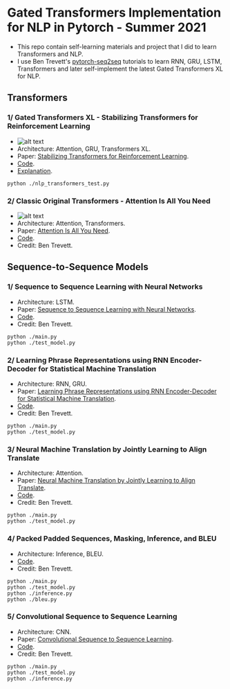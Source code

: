 # Gated Transformers Implementation for NLP in Pytorch - Summer 2021
- This repo contain self-learning materials and project that I did to learn Transformers and NLP.
- I use Ben Trevett's [pytorch-seq2seq](https://github.com/bentrevett/pytorch-seq2seq) tutorials to learn RNN, GRU, LSTM, Transformers and later self-implement the latest Gated Transformers XL for NLP.

## Transformers
### 1/ Gated Transformers XL - Stabilizing Transformers for Reinforcement Learning
- ![alt text](https://github.com/mnguyen0226/gated_transformers_nlp/blob/main/imgs/gated_transformers.png)
- Architecture: Attention, GRU, Transformers XL.
- Paper: [Stabilizing Transformers for Reinforcement Learning](https://arxiv.org/abs/1910.06764).
- [Code](https://github.com/mnguyen0226/gated_transformers_nlp/tree/main/src/gated_transformers_nlp/utils/gated_transformers).
- [Explanation](https://github.com/mnguyen0226/gated_transformers_nlp/blob/main/src/gated_transformers_nlp/gated_transformer_explanation.md).
```
python ./nlp_transformers_test.py
```

### 2/ Classic Original Transformers - Attention Is All You Need
- ![alt text](https://github.com/mnguyen0226/gated_transformers_nlp/blob/main/imgs/original_transformers.png)
- Architecture: Attention, Transformers.
- Paper: [Attention Is All You Need](https://arxiv.org/abs/1706.03762).
- [Code](https://github.com/mnguyen0226/gated_transformers_nlp/tree/main/src/gated_transformers_nlp/utils/original_transformers).
- Credit: Ben Trevett.

## Sequence-to-Sequence Models
### 1/ Sequence to Sequence Learning with Neural Networks
- Architecture: LSTM.
- Paper: [Sequence to Sequence Learning with Neural Networks](https://arxiv.org/abs/1409.3215).
- [Code](https://github.com/mnguyen0226/gated_transformers_nlp/tree/main/src/seq2seq_nlp/seq2seq_with_nn).
- Credit: Ben Trevett.
```
python ./main.py
python ./test_model.py
```

### 2/ Learning Phrase Representations using RNN Encoder-Decoder for Statistical Machine Translation
- Architecture: RNN, GRU.
- Paper: [Learning Phrase Representations using RNN Encoder-Decoder for Statistical Machine Translation](https://arxiv.org/abs/1406.1078).
- [Code](https://github.com/mnguyen0226/gated_transformers_nlp/tree/main/src/seq2seq_nlp/statistical_machine_translation).
- Credit: Ben Trevett.
```
python ./main.py
python ./test_model.py
```

### 3/ Neural Machine Translation by Jointly Learning to Align Translate
- Architecture: Attention.
- Paper: [Neural Machine Translation by Jointly Learning to Align Translate](https://arxiv.org/abs/1409.0473).
- [Code](https://github.com/mnguyen0226/gated_transformers_nlp/tree/main/src/seq2seq_nlp/nmt_jointly_learning).
- Credit: Ben Trevett.
```
python ./main.py
python ./test_model.py
```

### 4/ Packed Padded Sequences, Masking, Inference, and BLEU
- Architecture: Inference, BLEU.
- [Code](https://github.com/mnguyen0226/gated_transformers_nlp/tree/main/src/seq2seq_nlp/packed_padded_sequences_bleu).
- Credit: Ben Trevett.
```
python ./main.py
python ./test_model.py
python ./inference.py
python ./bleu.py
```

### 5/ Convolutional Sequence to Sequence Learning
- Architecture: CNN.
- Paper: [Convolutional Sequence to Sequence Learning](https://arxiv.org/abs/1705.03122).
- [Code](https://github.com/mnguyen0226/gated_transformers_nlp/tree/main/src/seq2seq_nlp/conv_seq2seq).
- Credit: Ben Trevett.
```
python ./main.py
python ./test_model.py
python ./inference.py
```







